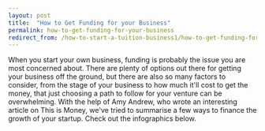 ```yaml
---
layout: post
title:  "How to Get Funding for your Business"
permalink: how-to-get-funding-for-your-business
redirect_from: /how-to-start-a-tuition-business1/how-to-get-funding-for-your-business1062014
---
```

When you start your own business, funding is probably the issue you are most
concerned about. There are plenty of options out there for getting your
business off the ground, but there are also so many factors to consider, from
the stage of your business to how much it'll cost to get the money, that just
choosing a path to follow for your venture can be overwhelming. With the help
of Amy Andrew, who wrote an interesting article on This is Money, we've tried
to summarise a few ways to finance the growth of your startup. Check out the
infographics below.
